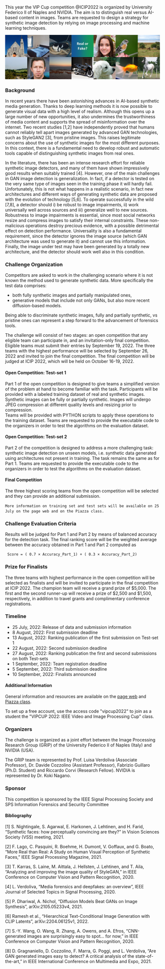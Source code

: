 This year the VIP Cup competition @ICIP2022 is organized by University Federico II of Naples and NVIDIA.
The aim is to distinguish real versus AI-based content in images.
Teams are requested to design a strategy for synthetic image detection by relying on image processing and machine learning techniques.

![Examples](fig.jpg "Examples")

### Background

In recent years there have been astonishing advances in AI-based synthetic media generation. 
Thanks to deep learning methods it is now possible to generate visual data with a high level of realism. 
Although this opens up a large number of new opportunities, it also undermines the trustworthiness of media content and supports the spread of misinformation over the internet.
Two recent studies [1,2] have independently proved that humans cannot reliably tell apart images generated by advanced GAN technologies, 
such as StyleGAN2 [3], from pristine images. 
This raises legitimate concerns about the use of synthetic images for the most different purposes. 
In this context, there is a fundamental need to develop robust and automatic tools capable of distinguishing synthetic images from real ones. 

In the literature, there has been an intense research effort for reliable synthetic image detectors,
and many of them have shown impressively good results when suitably trained [4]. 
However, one of the main challenges in GAN image detection is generalization. 
In fact, if a detector is tested on the very same type of images seen in the training phase it will hardly fail. 
Unfortunately, this is not what happens in a realistic scenario, in fact new architectures 
and different ways of generating synthetic data are proposed with the evolution of technology [5,6]. 
To operate successfully in the wild [7,8], a detector should i) be robust to image impairments, 
ii) work universally well across sources and iii) generalize well to new sources. 
Robustness to image impairments is essential, since most social networks resize and compress images to satisfy their internal constraints. 
These non-malicious operations destroy precious evidence, with a possible detrimental effect on detection performance. 
Universality is also a fundamental requirement, since the detector ignores the image source 
(which GAN architecture was used to generate it) and cannot use this information. 
Finally, the image under test may have been generated by a totally new architecture, 
and the detector should work well also in this condition.

### Challenge Organization

Competitors are asked to work in the challenging scenario where it is not known the method used to generate synthetic data.
More specifically the test data comprises: 
* both fully synthetic images and partially manipulated ones, 
* generative models that include not only GANs, but also more recent diffusion-based models. 

Being able to discriminate synthetic images, fully and partially synthetic, 
vs pristine ones can represent a step forward to the advancement of forensics tools.

The challenge will consist of two stages: an open competition that any eligible team can participate in, 
and an invitation-only final competition. Eligible teams must submit their entries by September 19, 2022. 
The three teams with the highest performance will be selected by September 26, 2022 and invited to join the final competition. 
The final competition will be judged at ICIP 2022, which will be held on October 16-19, 2022.

#### Open Competition: Test-set 1
Part 1 of the open competition is designed to give teams a simplified version of the problem at hand to become familiar with the task. 
Participants will be provided with a labeled training dataset of real and synthetic images. 
Synthetic images can be fully or partially synthetic. 
Images will undergo JPEG compression at different quality levels and resizing prior to compression.  
Teams will be provided with PYTHON scripts to apply these operations to the training dataset. 
Teams are requested to provide the executable code to the organizers in order to test the algorithms on the evaluation dataset.

#### Open Competition: Test-set 2
Part 2 of the competition is designed to address a more challenging task: synthetic image detection on unseen models, 
i.e. synthetic data generated using architectures not present in training. The task remains the same as for Part 1. 
Teams are requested to provide the executable code to the organizers in order to test the algorithms on the evaluation dataset.

#### Final Competition
The three highest scoring teams from the open competition will be selected
and they can provide an additional submission.

``More information on training set and test sets will be available on 25 July on the page web and on the Piazza class.``

### Challenge Evaluation Criteria
Results will be judged for Part 1 and Part 2 by means of balanced accuracy for the detection task.
The final ranking score will be the weighted average between the accuracy obtained in Part 1 and Part 2 computed as

     Score = ( 0.7 × Accuracy_Part_1) + ( 0.3 × Accuracy_Part_2)


### Prize for Finalists

The three teams with highest performance in the open competition will be selected as finalists and will be invited to participate in the final competition at ICIP 2022. The champion team will receive a grand prize of $5,000. The first and the second runner-up will receive a prize of $2,500 and $1,500, respectively, in addition to travel grants and complimentary conference registrations.


### Timeline

* 25 July, 2022: Release of data and submission information
* 8 August, 2022: First submission deadline
* 13 August, 2022: Ranking publication of the first submission on Test-set 1 
* 22 August, 2022: Second submission deadline
* 27 August, 2022: Ranking publication the first and second submissions on both Test-sets
* 1 September, 2022: Team registration deadline
* 5 September, 2022: Third submission deadline
* 10 September, 2022: Finalists announced


#### Additional Information

General information and resources are available on the [page web](https://grip-unina.github.io/vipcup2022/) and [Piazza class](https://piazza.com/university_of_naples_federico_ii/summer2022/vipcup2022).

To set up a free account, use the access code "vipcup2022" to join as a student the "VIPCUP 2022: IEEE Video and Image Processing Cup" class.


### Organizers

The challenge is organized as a joint effort between the Image Processing Research Group (GRIP) of the University Federico II of Naples (Italy) and NVIDIA (USA).

The GRIP team is represented by Prof. Luisa Verdoliva (Associate Professor), Dr. Davide Cozzolino (Assistant Professor), 
Fabrizio Guillaro (Ph.D. Student) and Riccardo Corvi (Research Fellow). NVIDIA is represented by Dr. Koki Nagano.

### Sponsor

This competition is sponsored by the IEEE Signal Processing Society and SPS Information Forensics and Security Committee

#### Bibliography
[1] S. Nightingale, S. Agarwal, E. Harkonen, J. Lehtinen, and H. Farid, “Synthetic faces: how perceptually convincing are they?” in Vision Sciences Society (VSS) meeting, 2021.

[2] F. Lago, C. Pasquini, R. Boehme, H. Dumont, V. Goffaux, and G. Boato, “More Real than Real: A Study on Human Visual Perception of Synthetic Faces,” IEEE Signal Processing Magazine, 2021.

[3] T. Karras, S. Laine, M. Aittala, J. Hellsten, J. Lehtinen, and T. Aila, “Analyzing and improving the image quality of StyleGAN,” in IEEE Conference on Computer Vision and Pattern Recognition, 2020.

[4] L. Verdoliva, “Media forensics and deepfakes: an overview”, IEEE Journal of Selected Topics in Signal Processing,  2020.

[5] P. Dhariwal, A. Nichol, “Diffusion Models Beat GANs on Image Synthesis”, arXiv:2105.05233v4, 2021.

[6] Ramesh et al., “Hierarchical Text-Conditional Image Generation with CLIP Latents”, arXiv:2204.06125v1, 2022.

[7] S.-Y. Wang, O. Wang, R. Zhang, A. Owens, and A. Efros, “CNN-generated images are surprisingly easy to spot... for now,” in IEEE Conference on Computer Vision and Pattern Recognition, 2020.

[8] D. Gragnaniello, D. Cozzolino, F. Marra, G. Poggi, and L. Verdoliva, “Are GAN generated images easy to detect? A critical analysis of the state-of-the-art,” in IEEE International Conference on Multimedia and Expo, 2021.



